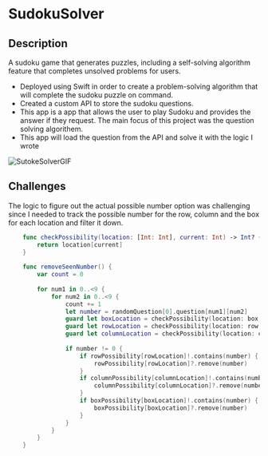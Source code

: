 # SudokuSolver

## Description
A sudoku game that generates puzzles, including a self-solving algorithm feature that completes unsolved problems for users.
- Deployed using Swift in order to create a problem-solving algorithm that will complete the sudoku puzzle on command.
- Created a custom API to store the sudoku questions.
- This app is a app that allows the user to play Sudoku and provides the answer if they request. The main focus of this project was the question solving algorithem.
- This app will load the question from the API and solve it with the logic I wrote

![SutokeSolverGIF](https://user-images.githubusercontent.com/42211866/71908641-66c1d800-313c-11ea-9635-6ed47a8a263a.gif)

## Challenges

The logic to figure out the actual possible number option was challenging since I needed to track the possible number for the row, column and the box for each location and filter it down.

```swift
    func checkPossibility(location: [Int: Int], current: Int) -> Int? {
        return location[current]
    }
    
    func removeSeenNumber() {
        var count = 0
        
        for num1 in 0..<9 {
            for num2 in 0..<9 {
                count += 1
                let number = randomQuestion[0].question[num1][num2]
                guard let boxLocation = checkPossibility(location: box, current: count) else { break }
                guard let rowLocation = checkPossibility(location: row, current: count) else { break }
                guard let columnLocation = checkPossibility(location: column, current: count) else { break }
                
                if number != 0 {
                    if rowPossibility[rowLocation]!.contains(number) {
                        rowPossibility[rowLocation]?.remove(number)
                    }
                    if columnPossibility[columnLocation]!.contains(number) {
                        columnPossibility[columnLocation]?.remove(number)
                    }
                    if boxPossibility[boxLocation]!.contains(number) {
                        boxPossibility[boxLocation]?.remove(number)
                    }
                }
            }
        }
    }
```
